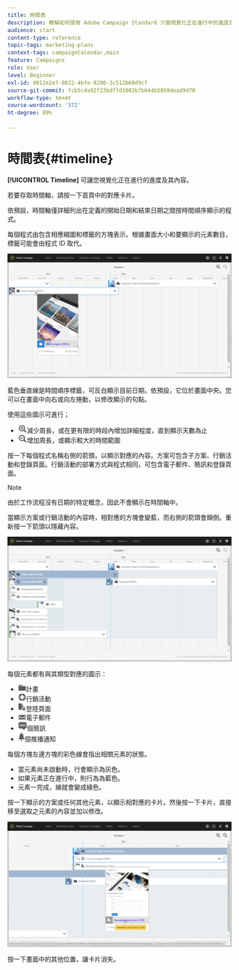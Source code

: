 ```yaml
---
title: 時間表
description: 瞭解如何使用 Adobe Campaign Standard 介面視覺化正在進行中的進度及其內容。
audience: start
content-type: reference
topic-tags: marketing-plans
context-tags: campaignCalendar,main
feature: Campaigns
role: User
level: Beginner
exl-id: d012e2e7-8022-4bfe-8290-3c512b60d9cf
source-git-commit: fcb5c4a92f23bdffd1082b7b044b5859dead9d70
workflow-type: tm+mt
source-wordcount: '372'
ht-degree: 89%

---
```


# 時間表{#timeline}

**[!UICONTROL Timeline]** 可讓您視覺化正在進行的進度及其內容。

若要存取時間軸，請按一下首頁中的對應卡片。

依預設，時間軸僅詳細列出在定義的開始日期和結束日期之間按時間順序顯示的程式。

每個程式由包含相應縮圖和標籤的方塊表示。根據畫面大小和要顯示的元素數目，標籤可能會由程式 ID 取代。

![](assets/timeline_1.png)

藍色垂直線是時間順序標籤，可反白顯示目前日期。依預設，它位於畫面中央。您可以在畫面中向右或向左捲動，以修改顯示的句點。

使用這些圖示可進行；

* ![](assets/timeline_zoom_in.png)減少周長，或在更有限的時段內增加詳細程度，直到顯示天數為止
* ![](assets/timeline_zoom_out.png)增加周長，或顯示較大的時間範圍

按一下每個程式名稱右側的箭頭，以顯示對應的內容。方案可包含子方案、行銷活動和登錄頁面。行銷活動的部署方式與程式相同，可包含電子郵件、簡訊和登錄頁面。

>[!NOTE]
>
>由於工作流程沒有日期的特定概念，因此不會顯示在時間軸中。

當顯示方案或行銷活動的內容時，相對應的方塊會變藍，而右側的箭頭會顛倒。重新按一下箭頭以隱藏內容。

![](assets/timeline_2.png)

每個元素都有與其類型對應的圖示：

* ![](assets/timeline_program_icon.png)計畫
* ![](assets/timeline_campaign_icon.png)行銷活動
* ![](assets/timeline_lp_icon.png)登陸頁面
* ![](assets/timeline_email_icon.png)電子郵件
* ![](assets/timeline_sms_icon.png)個簡訊
* ![](assets/timeline_push_icon.png)個推播通知

每個方塊左邊方塊的彩色線會指出相關元素的狀態。

* 當元素尚未啟動時，行會顯示為灰色。
* 如果元素正在進行中，則行為為藍色。
* 元素一完成，線就會變成綠色。

按一下顯示的方案或任何其他元素，以顯示相對應的卡片。然後按一下卡片，直接移至選取之元素的內容並加以修改。

![](assets/timeline_3.png)

按一下畫面中的其他位置，讓卡片消失。
